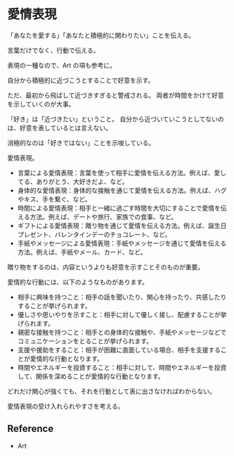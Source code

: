 # 愛情表現

「あなたを愛する」「あなたと積極的に関わりたい」ことを伝える。

言葉だけでなく、行動で伝える。

表現の一種なので、Art の項も参考に。

自分から積極的に近づこうとすることで好意を示す。

ただ、最初から飛ばして近づきすぎると警戒される。
両者が時間をかけて好意を示していくのが大事。

「好き」は「近づきたい」ということ。
自分から近づいていこうとしてないのは、好意を表しているとは言えない。

消極的なのは「好きではない」ことを示唆している。

愛情表現。

- 言葉による愛情表現：言葉を使って相手に愛情を伝える方法。例えば、愛してる、ありがとう、大好きだよ、など。
- 身体的な愛情表現：身体的な接触を通じて愛情を伝える方法。例えば、ハグやキス、手を繋ぐ、など。
- 時間による愛情表現：相手と一緒に過ごす時間を大切にすることで愛情を伝える方法。例えば、デートや旅行、家族での食事、など。
- ギフトによる愛情表現：贈り物を通じて愛情を伝える方法。例えば、誕生日プレゼント、バレンタインデーのチョコレート、など。
- 手紙やメッセージによる愛情表現：手紙やメッセージを通じて愛情を伝える方法。例えば、手紙やメール、カード、など。

贈り物をするのは、内容というよりも好意を示すことそのものが重要。

愛情的な行動には、以下のようなものがあります。

- 相手に興味を持つこと：相手の話を聞いたり、関心を持ったり、共感したりすることが挙げられます。
- 優しさや思いやりを示すこと：相手に対して優しく接し、配慮することが挙げられます。
- 親密な接触を持つこと：相手との身体的な接触や、手紙やメッセージなどでコミュニケーションをとることが挙げられます。
- 支援や援助をすること：相手が困難に直面している場合、相手を支援することが愛情的な行動となります。
- 時間やエネルギーを投資すること：相手に対して、時間やエネルギーを投資して、関係を深めることが愛情的な行動となります。

どれだけ関心が強くても、それを行動として表に出さなければわからない。

愛情表現の受け入れられやすさを考える。

## Reference

- Art
